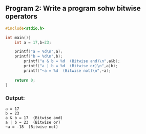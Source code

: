 ## Program 2: Write a program sohw bitwise operators

```C
#include<stdio.h>

int main(){
	int a = 17,b=23;

	printf("a = %d\n",a);
	printf("b = %d\n",b);
    	printf("a & b = %d  (Bitwise and)\n",a&b);
    	printf("a | b = %d  (Bitwise or)\n",a|b);
    	printf("~a = %d  (Bitwise not)\n",~a);
	
	return 0;
}
```

### Output:
```
a = 17
b = 23
a & b = 17  (Bitwise and)
a | b = 23  (Bitwise or)
~a = -18  (Bitwise not)
```
